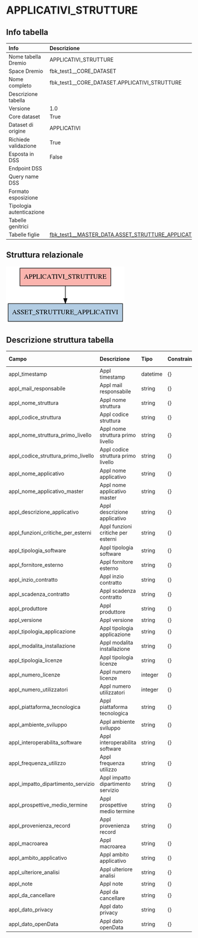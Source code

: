 # APPLICATIVI_STRUTTURE

## Info tabella

| Info                     | Descrizione                                                                                                           |
|:-------------------------|:----------------------------------------------------------------------------------------------------------------------|
| Nome tabella Dremio      | APPLICATIVI_STRUTTURE                                                                                                 |
| Space Dremio             | fbk_test1__CORE_DATASET                                                                                               |
| Nome completo            | fbk_test1__CORE_DATASET.APPLICATIVI_STRUTTURE                                                                         |
| Descrizione tabella      |                                                                                                                       |
| Versione                 | 1.0                                                                                                                   |
| Core dataset             | True                                                                                                                  |
| Dataset di origine       | APPLICATIVI                                                                                                           |
| Richiede validazione     | True                                                                                                                  |
| Esposta in DSS           | False                                                                                                                 |
| Endpoint DSS             |                                                                                                                       |
| Query name DSS           |                                                                                                                       |
| Formato esposizione      |                                                                                                                       |
| Tipologia autenticazione |                                                                                                                       |
| Tabelle genitrici        |                                                                                                                       |
| Tabelle figlie           | [fbk_test1__MASTER_DATA.ASSET_STRUTTURE_APPLICATIVI](/fbk_test1__MASTER_DATA/ASSET_STRUTTURE_APPLICATIVI/markdown.md) |

## Struttura relazionale

![APPLICATIVI_STRUTTURE](./graph_png.png)

## Descrizione struttura tabella

| Campo                               | Descrizione                         | Tipo     | Constraints   | Linked data   | errors   |
|:------------------------------------|:------------------------------------|:---------|:--------------|:--------------|:---------|
| appl_timestamp                      | Appl timestamp                      | datetime | {}            |               | {}       |
| appl_mail_responsabile              | Appl mail responsabile              | string   | {}            |               | {}       |
| appl_nome_struttura                 | Appl nome struttura                 | string   | {}            |               | {}       |
| appl_codice_struttura               | Appl codice struttura               | string   | {}            |               | {}       |
| appl_nome_struttura_primo_livello   | Appl nome struttura primo livello   | string   | {}            |               | {}       |
| appl_codice_struttura_primo_livello | Appl codice struttura primo livello | string   | {}            |               | {}       |
| appl_nome_applicativo               | Appl nome applicativo               | string   | {}            |               | {}       |
| appl_nome_applicativo_master        | Appl nome applicativo master        | string   | {}            |               | {}       |
| appl_descrizione_applicativo        | Appl descrizione applicativo        | string   | {}            |               | {}       |
| appl_funzioni_critiche_per_esterni  | Appl funzioni critiche per esterni  | string   | {}            |               | {}       |
| appl_tipologia_software             | Appl tipologia software             | string   | {}            |               | {}       |
| appl_fornitore_esterno              | Appl fornitore esterno              | string   | {}            |               | {}       |
| appl_inzio_contratto                | Appl inzio contratto                | string   | {}            |               | {}       |
| appl_scadenza_contratto             | Appl scadenza contratto             | string   | {}            |               | {}       |
| appl_produttore                     | Appl produttore                     | string   | {}            |               | {}       |
| appl_versione                       | Appl versione                       | string   | {}            |               | {}       |
| appl_tipologia_applicazione         | Appl tipologia applicazione         | string   | {}            |               | {}       |
| appl_modalita_installazione         | Appl modalita installazione         | string   | {}            |               | {}       |
| appl_tipologia_licenze              | Appl tipologia licenze              | string   | {}            |               | {}       |
| appl_numero_licenze                 | Appl numero licenze                 | integer  | {}            |               | {}       |
| appl_numero_utilizzatori            | Appl numero utilizzatori            | integer  | {}            |               | {}       |
| appl_piattaforma_tecnologica        | Appl piattaforma tecnologica        | string   | {}            |               | {}       |
| appl_ambiente_sviluppo              | Appl ambiente sviluppo              | string   | {}            |               | {}       |
| appl_interoperabilita_software      | Appl interoperabilita software      | string   | {}            |               | {}       |
| appl_frequenza_utilizzo             | Appl frequenza utilizzo             | string   | {}            |               | {}       |
| appl_impatto_dipartimento_servizio  | Appl impatto dipartimento servizio  | string   | {}            |               | {}       |
| appl_prospettive_medio_termine      | Appl prospettive medio termine      | string   | {}            |               | {}       |
| appl_provenienza_record             | Appl provenienza record             | string   | {}            |               | {}       |
| appl_macroarea                      | Appl macroarea                      | string   | {}            |               | {}       |
| appl_ambito_applicativo             | Appl ambito applicativo             | string   | {}            |               | {}       |
| appl_ulteriore_analisi              | Appl ulteriore analisi              | string   | {}            |               | {}       |
| appl_note                           | Appl note                           | string   | {}            |               | {}       |
| appl_da_cancellare                  | Appl da cancellare                  | string   | {}            |               | {}       |
| appl_dato_privacy                   | Appl dato privacy                   | string   | {}            |               | {}       |
| appl_dato_openData                  | Appl dato openData                  | string   | {}            |               | {}       |
